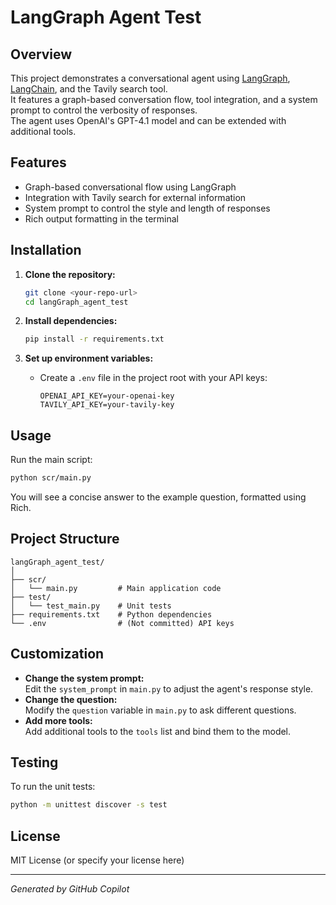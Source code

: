 # LangGraph Agent Test

## Overview

This project demonstrates a conversational agent using [LangGraph](https://github.com/langchain-ai/langgraph), [LangChain](https://github.com/langchain-ai/langchain), and the Tavily search tool.  
It features a graph-based conversation flow, tool integration, and a system prompt to control the verbosity of responses.  
The agent uses OpenAI's GPT-4.1 model and can be extended with additional tools.

## Features

- Graph-based conversational flow using LangGraph
- Integration with Tavily search for external information
- System prompt to control the style and length of responses
- Rich output formatting in the terminal

## Installation

1. **Clone the repository:**
   ```sh
   git clone <your-repo-url>
   cd langGraph_agent_test
   ```

2. **Install dependencies:**
   ```sh
   pip install -r requirements.txt
   ```

3. **Set up environment variables:**
   - Create a `.env` file in the project root with your API keys:
     ```
     OPENAI_API_KEY=your-openai-key
     TAVILY_API_KEY=your-tavily-key
     ```

## Usage

Run the main script:

```sh
python scr/main.py
```

You will see a concise answer to the example question, formatted using Rich.

## Project Structure

```
langGraph_agent_test/
│
├── scr/
│   └── main.py         # Main application code
├── test/
│   └── test_main.py    # Unit tests
├── requirements.txt    # Python dependencies
└── .env                # (Not committed) API keys
```

## Customization

- **Change the system prompt:**  
  Edit the `system_prompt` in `main.py` to adjust the agent's response style.
- **Change the question:**  
  Modify the `question` variable in `main.py` to ask different questions.
- **Add more tools:**  
  Add additional tools to the `tools` list and bind them to the model.

## Testing

To run the unit tests:

```sh
python -m unittest discover -s test
```

## License

MIT License (or specify your license here)

---
*Generated by GitHub Copilot*
